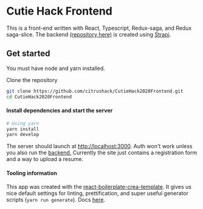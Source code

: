 # Cutie Hack Frontend

This is a front-end written with React, Typescript, Redux-saga, and Redux saga-slice. The backend [(repository here)](https://github.com/citrushack/CutieHack2020Backend/) is created using [Strapi](https://strapi.io).

## Get started

You must have node and yarn installed.

Clone the repository 

```bash
git clone https://github.com/citrushack/CutieHack2020Frontend.git
cd CutieHack2020Frontend
```

#### Install dependencies and start the server

```bash
# Using yarn
yarn install
yarn develop
```

The server should launch at [http://localhost:3000](http://localhost:3000).
Auth won't work unless you also run the [backend.](https://github.com/citrushack/CutieHack2020Backend/) 
Currently the site just contains a registration form and a way to upload a resume.

#### Tooling information
This app was created with the [react-boilerplate-crea-template](https://github.com/react-boilerplate/react-boilerplate-cra-template). It gives us nice default settings for linting, prettification, and super useful generator scripts (```yarn run generate```). Docs [here](https://cansahin.gitbook.io/react-boilerplate-cra-template/). 
